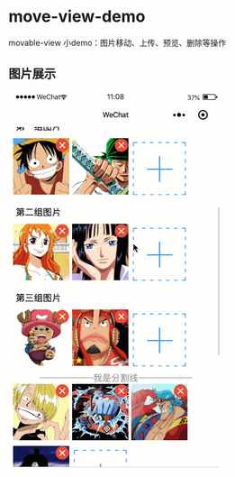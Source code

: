 # move-view-demo
movable-view 小demo：图片移动、上传、预览、删除等操作

## 图片展示
![Image text](https://github.com/ChinaFanny/move-view-demo/blob/master/assets/images/demo.gif?raw=true)
